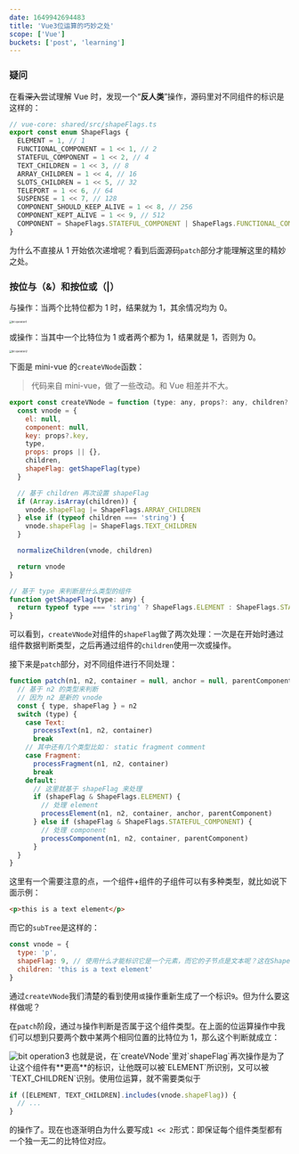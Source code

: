 ```yaml
---
date: 1649942694483
title: 'Vue3位运算的巧妙之处'
scope: ['Vue']
buckets: ['post', 'learning']
---
```


### 疑问

在看~~深入~~尝试理解 Vue 时，发现一个“**反人类**”操作，源码里对不同组件的标识是这样的：

```typescript
// vue-core: shared/src/shapeFlags.ts
export const enum ShapeFlags {
  ELEMENT = 1, // 1
  FUNCTIONAL_COMPONENT = 1 << 1, // 2
  STATEFUL_COMPONENT = 1 << 2, // 4
  TEXT_CHILDREN = 1 << 3, // 8
  ARRAY_CHILDREN = 1 << 4, // 16
  SLOTS_CHILDREN = 1 << 5, // 32
  TELEPORT = 1 << 6, // 64
  SUSPENSE = 1 << 7, // 128
  COMPONENT_SHOULD_KEEP_ALIVE = 1 << 8, // 256
  COMPONENT_KEPT_ALIVE = 1 << 9, // 512
  COMPONENT = ShapeFlags.STATEFUL_COMPONENT | ShapeFlags.FUNCTIONAL_COMPONENT // 6
}
```

为什么不直接从 1 开始依次递增呢？看到后面源码`patch`部分才能理解这里的精妙之处。

### 按位与（&）和按位或（|）

与操作：当两个比特位都为 1 时，结果就为 1，其余情况均为 0。

<img src="https://res.zrain.fun/images/2022/04/bit%20operation1-6cf5016a8296c3f620251c3a6f5a777c.png" alt="bit operation1" style="zoom:30%;" />

或操作：当其中一个比特位为 1 或者两个都为 1，结果就是 1，否则为 0。

<img src="https://res.zrain.fun/images/2022/04/bit%20operation1%20-1--fb49bca971ed23123bd0ab6a2073fd06.png" alt="bit operation2" style="zoom:30%;" />

下面是 mini-vue 的`createVNode`函数：

> 代码来自 mini-vue，做了一些改动。和 Vue 相差并不大。

```javascript
export const createVNode = function (type: any, props?: any, children?: string | Array<any>) {
  const vnode = {
    el: null,
    component: null,
    key: props?.key,
    type,
    props: props || {},
    children,
    shapeFlag: getShapeFlag(type)
  }

  // 基于 children 再次设置 shapeFlag
  if (Array.isArray(children)) {
    vnode.shapeFlag |= ShapeFlags.ARRAY_CHILDREN
  } else if (typeof children === 'string') {
    vnode.shapeFlag |= ShapeFlags.TEXT_CHILDREN
  }

  normalizeChildren(vnode, children)

  return vnode
}

// 基于 type 来判断是什么类型的组件
function getShapeFlag(type: any) {
  return typeof type === 'string' ? ShapeFlags.ELEMENT : ShapeFlags.STATEFUL_COMPONENT
}
```

可以看到，`createVNode`对组件的`shapeFlag`做了两次处理：一次是在开始时通过组件数据判断类型，之后再通过组件的`children`使用一次或操作。

接下来是`patch`部分，对不同组件进行不同处理：

```javascript
function patch(n1, n2, container = null, anchor = null, parentComponent = null) {
  // 基于 n2 的类型来判断
  // 因为 n2 是新的 vnode
  const { type, shapeFlag } = n2
  switch (type) {
    case Text:
      processText(n1, n2, container)
      break
    // 其中还有几个类型比如： static fragment comment
    case Fragment:
      processFragment(n1, n2, container)
      break
    default:
      // 这里就基于 shapeFlag 来处理
      if (shapeFlag & ShapeFlags.ELEMENT) {
        // 处理 element
        processElement(n1, n2, container, anchor, parentComponent)
      } else if (shapeFlag & ShapeFlags.STATEFUL_COMPONENT) {
        // 处理 component
        processComponent(n1, n2, container, parentComponent)
      }
  }
}
```

这里有一个需要注意的点，一个组件+组件的子组件可以有多种类型，就比如说下面示例：

```html
<p>this is a text element</p>
```

而它的`subTree`是这样的：

```javascript
const vnode = {
  type: 'p',
  shapeFlag: 9, // 使用什么才能标识它是一个元素，而它的子节点是文本呢？这在ShapeFlags可没有
  children: 'this is a text element'
}
```

通过`createVNode`我们清楚的看到使用`或`操作重新生成了一个标识`9`。但为什么要这样做呢？

在`patch`阶段，通过`与`操作判断是否属于这个组件类型。在上面的位运算操作中我们可以想到只要两个数中某两个相同位置的比特位为 1，那么这个判断就成立：

<img src="https://res.zrain.fun/images/2022/04/bit%20operation1-c273ab00f3b0bc4bf4f2da2ad6a93436.png" alt="bit operation3" />
也就是说，在`createVNode`里对`shapeFlag`再次操作是为了让这个组件有**更高**的标识，让他既可以被`ELEMENT`所识别，又可以被`TEXT_CHILDREN`识别。使用位运算，就不需要类似于

```javascript
if ([ELEMENT, TEXT_CHILDREN].includes(vnode.shapeFlag)) {
  // ...
}
```

的操作了。现在也逐渐明白为什么要写成`1 << 2`形式：即保证每个组件类型都有一个独一无二的比特位对应。
